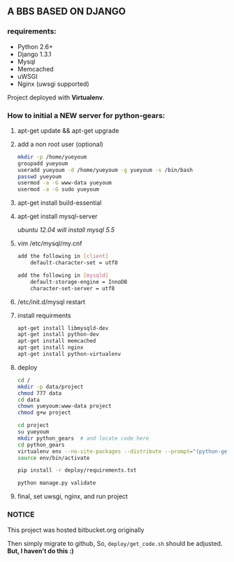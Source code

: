 ## A BBS BASED ON DJANGO

### requirements:
* Python 2.6+
* Django 1.3.1
* Mysql
* Memcached
* uWSGI
* Nginx (uwsgi supported)
    
    
Project deployed with **Virtualenv**.


### How to initial a NEW server for python-gears:

1. apt-get update && apt-get upgrade

2. add a non root user (optional)

    ```bash
    mkdir -p /home/yueyoum
    groupadd yueyoum
    useradd yueyoum -d /home/yueyoum -g yueyoum -s /bin/bash
    passwd yueyoum
    usermod -a -G www-data yueyoum
    usermod -a -G sudo yueyoum
    ```

3. apt-get install build-essential

4. apt-get install mysql-server

   _ubuntu 12.04 will install mysql 5.5_

5. vim /etc/mysql/my.cnf

    ```bash
    add the following in [client]
        default-character-set = utf8

    add the following in [mysqld]
        default-storage-engine = InnoDB
        character-set-server = utf8
    ```
        

6. /etc/init.d/mysql restart


7. install requirments

    ```bash
    apt-get install libmysqld-dev
    apt-get install python-dev
    apt-get install memcached
    apt-get install nginx
    apt-get install python-virtualenv
    ```

8. deploy 

    ```bash
    cd /
    mkdir -p data/project
    chmod 777 data
    cd data
    chown yueyoum:www-data project
    chmod g+w project

    cd project
    su yueyoum
    mkdir python_gears  # and locate code here
    cd python_gears
    virtualenv env --no-site-packages --distribute --prompt="(python-gears)"
    source env/bin/activate

    pip install -r deploy/requirements.txt

    python manage.py validate
    ```


9. final, set uwsgi, nginx, and run project


### NOTICE

This project was hosted bitbucket.org originally

Then simply migrate to github, So, `deploy/get_code.sh` should be adjusted.  **But, I haven't do this :)**
